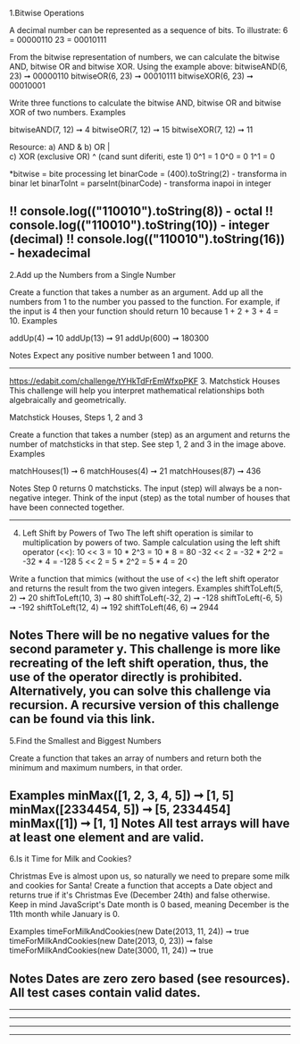 1.Bitwise Operations

A decimal number can be represented as a sequence of bits. To illustrate:
6 = 00000110
23 = 00010111

From the bitwise representation of numbers, we can calculate the bitwise AND, bitwise OR and bitwise XOR. Using the example above:
bitwiseAND(6, 23) ➞ 00000110
bitwiseOR(6, 23) ➞ 00010111
bitwiseXOR(6, 23) ➞ 00010001

Write three functions to calculate the bitwise AND, bitwise OR and bitwise XOR of two numbers.
Examples

bitwiseAND(7, 12) ➞ 4
bitwiseOR(7, 12) ➞ 15
bitwiseXOR(7, 12) ➞ 11

Resource:
a) AND                 &
b) OR                  |    
c) XOR (exclusive OR)  ^    (cand sunt diferiti, este 1)  0^1 = 1    0^0 = 0  1^1 = 0

*bitwise = bite processing
let binarCode = (400).toString(2)    - transforma in binar
let binarToInt = parseInt(binarCode) - transforma inapoi in integer

!! console.log(("110010").toString(8))  - octal
!! console.log(("110010").toString(10)) - integer (decimal)
!! console.log(("110010").toString(16)) - hexadecimal
  -----------------------------------------
2.Add up the Numbers from a Single Number

Create a function that takes a number as an argument. Add up all the numbers from 1 to the number you passed to the function. For example, if the input is 4 then your function should return 10 because 1 + 2 + 3 + 4 = 10.
Examples

addUp(4) ➞ 10
addUp(13) ➞ 91
addUp(600) ➞ 180300

Notes
Expect any positive number between 1 and 1000.

  ----------------------------------------
  https://edabit.com/challenge/tYHkTdFrEmWfxpPKF
3. Matchstick Houses
This challenge will help you interpret mathematical relationships both algebraically and geometrically.

Matchstick Houses, Steps 1, 2 and 3

Create a function that takes a number (step) as an argument and returns the number of matchsticks in that step. See step 1, 2 and 3 in the image above.
Examples

matchHouses(1) ➞ 6
matchHouses(4) ➞ 21
matchHouses(87) ➞ 436

Notes
    Step 0 returns 0 matchsticks.
    The input (step) will always be a non-negative integer.
    Think of the input (step) as the total number of houses that have been connected together.

  -----------------------------------------
  4. Left Shift by Powers of Two 
The left shift operation is similar to multiplication by powers of two.
Sample calculation using the left shift operator (<<):
10 << 3 = 10 * 2^3 = 10 * 8 = 80
-32 << 2 = -32 * 2^2 = -32 * 4 = -128
5 << 2 = 5 * 2^2 = 5 * 4 = 20

Write a function that mimics (without the use of <<) the left shift operator and returns the result from the two given integers.
Examples
shiftToLeft(5, 2) ➞ 20
shiftToLeft(10, 3) ➞ 80
shiftToLeft(-32, 2) ➞ -128
shiftToLeft(-6, 5) ➞ -192
shiftToLeft(12, 4) ➞ 192
shiftToLeft(46, 6) ➞ 2944

Notes
    There will be no negative values for the second parameter y.
    This challenge is more like recreating of the left shift operation, thus, the use of the operator directly is prohibited.
    Alternatively, you can solve this challenge via recursion.
    A recursive version of this challenge can be found via this link.
  -----------------------------------------
5.Find the Smallest and Biggest Numbers

Create a function that takes an array of numbers and return both the minimum and maximum numbers, in that order.

Examples
minMax([1, 2, 3, 4, 5]) ➞ [1, 5]
minMax([2334454, 5]) ➞ [5, 2334454]
minMax([1]) ➞ [1, 1]
Notes
All test arrays will have at least one element and are valid.
  -----------------------------------------
6.Is it Time for Milk and Cookies?

Christmas Eve is almost upon us, so naturally we need to prepare some milk and cookies for Santa! Create a function that accepts a Date object and returns true if it's Christmas Eve (December 24th) and false otherwise. Keep in mind JavaScript's Date month is 0 based, meaning December is the 11th month while January is 0.

Examples
timeForMilkAndCookies(new Date(2013, 11, 24)) ➞ true
timeForMilkAndCookies(new Date(2013, 0, 23)) ➞ false
timeForMilkAndCookies(new Date(3000, 11, 24)) ➞ true

Notes
    Dates are zero zero based (see resources).
    All test cases contain valid dates.
  -----------------------------------------
  -----------------------------------------
  -----------------------------------------
  -----------------------------------------
  -----------------------------------------
